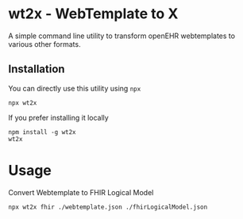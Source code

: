 # wt2x - WebTemplate to X
A simple command line utility to transform openEHR webtemplates to various other formats.

## Installation
You can directly use this utility using `npx`
```
npx wt2x
```

If you prefer installing it locally
```
npm install -g wt2x
wt2x
```

# Usage
Convert Webtemplate to FHIR Logical Model
```
npx wt2x fhir ./webtemplate.json ./fhirLogicalModel.json
```